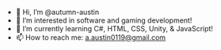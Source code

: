 - 👋 Hi, I’m @autumn-austin
- 👀 I’m interested in software and gaming development!
- 🌱 I’m currently learning C#, HTML, CSS, Unity, & JavaScript!
- 📫 How to reach me: a.austin0119@gmail.com

<!---
autumn-austin/autumn-austin is a ✨ special ✨ repository because its `README.md` (this file) appears on your GitHub profile.
You can click the Preview link to take a look at your changes.
--->
